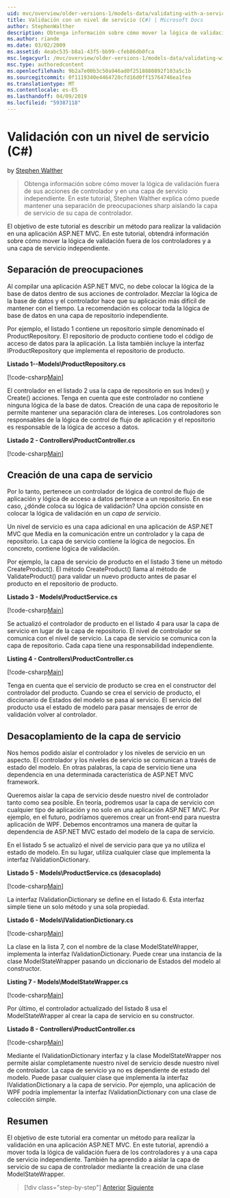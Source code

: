 ```yaml
---
uid: mvc/overview/older-versions-1/models-data/validating-with-a-service-layer-cs
title: Validación con un nivel de servicio (C#) | Microsoft Docs
author: StephenWalther
description: Obtenga información sobre cómo mover la lógica de validación fuera de sus acciones de controlador y en una capa de servicio independiente. En este tutorial, Stephen Walther explica cómo se...
ms.author: riande
ms.date: 03/02/2009
ms.assetid: 4eabc535-b8a1-43f5-bb99-cfeb86db0fca
msc.legacyurl: /mvc/overview/older-versions-1/models-data/validating-with-a-service-layer-cs
msc.type: authoredcontent
ms.openlocfilehash: 9b2a7e00b3c50a946ad0f2518880892f103a5c1b
ms.sourcegitcommit: 0f1119340e4464720cfd16d0ff15764746ea1fea
ms.translationtype: MT
ms.contentlocale: es-ES
ms.lasthandoff: 04/09/2019
ms.locfileid: "59387118"
---
```

# <a name="validating-with-a-service-layer-c"></a>Validación con un nivel de servicio (C#)

by [Stephen Walther](https://github.com/StephenWalther)

> Obtenga información sobre cómo mover la lógica de validación fuera de sus acciones de controlador y en una capa de servicio independiente. En este tutorial, Stephen Walther explica cómo puede mantener una separación de preocupaciones sharp aislando la capa de servicio de su capa de controlador.


El objetivo de este tutorial es describir un método para realizar la validación en una aplicación ASP.NET MVC. En este tutorial, obtendrá información sobre cómo mover la lógica de validación fuera de los controladores y a una capa de servicio independiente.

## <a name="separating-concerns"></a>Separación de preocupaciones

Al compilar una aplicación ASP.NET MVC, no debe colocar la lógica de la base de datos dentro de sus acciones de controlador. Mezclar la lógica de la base de datos y el controlador hace que su aplicación más difícil de mantener con el tiempo. La recomendación es colocar toda la lógica de base de datos en una capa de repositorio independiente.

Por ejemplo, el listado 1 contiene un repositorio simple denominado el ProductRepository. El repositorio de producto contiene todo el código de acceso de datos para la aplicación. La lista también incluye la interfaz IProductRepository que implementa el repositorio de producto.

**Listado 1--Models\ProductRepository.cs**

[!code-csharp[Main](validating-with-a-service-layer-cs/samples/sample1.cs)]

El controlador en el listado 2 usa la capa de repositorio en sus Index() y Create() acciones. Tenga en cuenta que este controlador no contiene ninguna lógica de la base de datos. Creación de una capa de repositorio le permite mantener una separación clara de intereses. Los controladores son responsables de la lógica de control de flujo de aplicación y el repositorio es responsable de la lógica de acceso a datos.

**Listado 2 - Controllers\ProductController.cs**

[!code-csharp[Main](validating-with-a-service-layer-cs/samples/sample2.cs)]

## <a name="creating-a-service-layer"></a>Creación de una capa de servicio

Por lo tanto, pertenece un controlador de lógica de control de flujo de aplicación y lógica de acceso a datos pertenece a un repositorio. En ese caso, ¿dónde coloca su lógica de validación? Una opción consiste en colocar la lógica de validación en un *capa de servicio*.

Un nivel de servicio es una capa adicional en una aplicación de ASP.NET MVC que Media en la comunicación entre un controlador y la capa de repositorio. La capa de servicio contiene la lógica de negocios. En concreto, contiene lógica de validación.

Por ejemplo, la capa de servicio de producto en el listado 3 tiene un método CreateProduct(). El método CreateProduct() llama al método de ValidateProduct() para validar un nuevo producto antes de pasar el producto en el repositorio de producto.

**Listado 3 - Models\ProductService.cs**

[!code-csharp[Main](validating-with-a-service-layer-cs/samples/sample3.cs)]

Se actualizó el controlador de producto en el listado 4 para usar la capa de servicio en lugar de la capa de repositorio. El nivel de controlador se comunica con el nivel de servicio. La capa de servicio se comunica con la capa de repositorio. Cada capa tiene una responsabilidad independiente.

**Listing 4 - Controllers\ProductController.cs**

[!code-csharp[Main](validating-with-a-service-layer-cs/samples/sample4.cs)]

Tenga en cuenta que el servicio de producto se crea en el constructor del controlador del producto. Cuando se crea el servicio de producto, el diccionario de Estados del modelo se pasa al servicio. El servicio del producto usa el estado de modelo para pasar mensajes de error de validación volver al controlador.

## <a name="decoupling-the-service-layer"></a>Desacoplamiento de la capa de servicio

Nos hemos podido aislar el controlador y los niveles de servicio en un aspecto. El controlador y los niveles de servicio se comunican a través de estado del modelo. En otras palabras, la capa de servicio tiene una dependencia en una determinada característica de ASP.NET MVC framework.

Queremos aislar la capa de servicio desde nuestro nivel de controlador tanto como sea posible. En teoría, podremos usar la capa de servicio con cualquier tipo de aplicación y no solo en una aplicación ASP.NET MVC. Por ejemplo, en el futuro, podríamos queremos crear un front-end para nuestra aplicación de WPF. Debemos encontramos una manera de quitar la dependencia de ASP.NET MVC estado del modelo de la capa de servicio.

En el listado 5 se actualizó el nivel de servicio para que ya no utiliza el estado de modelo. En su lugar, utiliza cualquier clase que implementa la interfaz IValidationDictionary.

**Listado 5 - Models\ProductService.cs (desacoplado)**

[!code-csharp[Main](validating-with-a-service-layer-cs/samples/sample5.cs)]

La interfaz IValidationDictionary se define en el listado 6. Esta interfaz simple tiene un solo método y una sola propiedad.

**Listado 6 - Models\IValidationDictionary.cs**

[!code-csharp[Main](validating-with-a-service-layer-cs/samples/sample6.cs)]

La clase en la lista 7, con el nombre de la clase ModelStateWrapper, implementa la interfaz IValidationDictionary. Puede crear una instancia de la clase ModelStateWrapper pasando un diccionario de Estados del modelo al constructor.

**Listing 7 - Models\ModelStateWrapper.cs**

[!code-csharp[Main](validating-with-a-service-layer-cs/samples/sample7.cs)]

Por último, el controlador actualizado del listado 8 usa el ModelStateWrapper al crear la capa de servicio en su constructor.

**Listado 8 - Controllers\ProductController.cs**

[!code-csharp[Main](validating-with-a-service-layer-cs/samples/sample8.cs)]

Mediante el IValidationDictionary interfaz y la clase ModelStateWrapper nos permite aislar completamente nuestro nivel de servicio desde nuestro nivel de controlador. La capa de servicio ya no es dependiente de estado del modelo. Puede pasar cualquier clase que implementa la interfaz IValidationDictionary a la capa de servicio. Por ejemplo, una aplicación de WPF podría implementar la interfaz IValidationDictionary con una clase de colección simple.

## <a name="summary"></a>Resumen

El objetivo de este tutorial era comentar un método para realizar la validación en una aplicación ASP.NET MVC. En este tutorial, aprendió a mover toda la lógica de validación fuera de los controladores y a una capa de servicio independiente. También ha aprendido a aislar la capa de servicio de su capa de controlador mediante la creación de una clase ModelStateWrapper.

> [!div class="step-by-step"]
> [Anterior](validating-with-the-idataerrorinfo-interface-cs.md)
> [Siguiente](validation-with-the-data-annotation-validators-cs.md)

